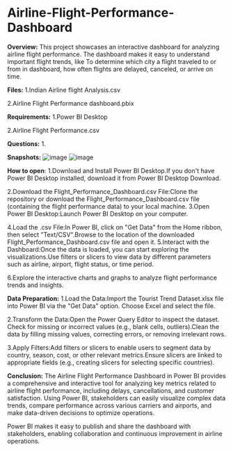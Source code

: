 # Airline-Flight-Performance-Dashboard
**Overview:** This project showcases an interactive dashboard for analyzing airline flight performance. The dashboard makes it easy to understand important flight trends, like To determine which city a flight traveled to or from in dashboard, how often flights are delayed, canceled, or arrive on time. 

**Files:**
1.Indian Airline flight Analysis.csv

2.Airline Flight Performance dashboard.pbix

**Requirements:**
1.Power BI Desktop

2.Airline Flight Performance.csv

**Questions:**
1.

**Snapshots:**
![image](https://github.com/user-attachments/assets/1a4dacea-97ec-4bdb-bafa-076508f0c402)
![image](https://github.com/user-attachments/assets/248a2d8f-0895-4c63-af7a-5f38ef734cdf)

**How to open**:
1.Download and Install Power BI Desktop.If you don't have Power BI Desktop installed, download it from Power BI Desktop Download.

2.Download the Flight_Performance_Dashboard.csv File:Clone the repository or download the Flight_Performance_Dashboard.csv file (containing the flight performance data) to your local machine.
3.Open Power BI Desktop:Launch Power BI Desktop on your computer.

4.Load the .csv File:In Power BI, click on "Get Data" from the Home ribbon, then select "Text/CSV".Browse to the location of the downloaded Flight_Performance_Dashboard.csv file and open it.
5.Interact with the Dashboard:Once the data is loaded, you can start exploring the visualizations.Use filters or slicers to view data by different parameters such as airline, airport, flight status, or time period.

6.Explore the interactive charts and graphs to analyze flight performance trends and insights.

**Data Preparation:**
1.Load the Data:Import the Tourist Trend Dataset.xlsx file into Power BI via the "Get Data" option. Choose Excel and select the file.

2.Transform the Data:Open the Power Query Editor to inspect the dataset. Check for missing or incorrect values (e.g., blank cells, outliers).Clean the data by filling missing values, correcting errors, or removing irrelevant rows.

3.Apply Filters:Add filters or slicers to enable users to segment data by country, season, cost, or other relevant metrics.Ensure slicers are linked to appropriate fields (e.g., creating slicers for selecting specific countries).

**Conclusion:**
The Airline Flight Performance Dashboard in Power BI provides a comprehensive and interactive tool for analyzing key metrics related to airline flight performance, including delays, cancellations, and customer satisfaction. Using Power BI, stakeholders can easily visualize complex data trends, compare performance across various carriers and airports, and make data-driven decisions to optimize operations.

Power BI makes it easy to publish and share the dashboard with stakeholders, enabling collaboration and continuous improvement in airline operations.
